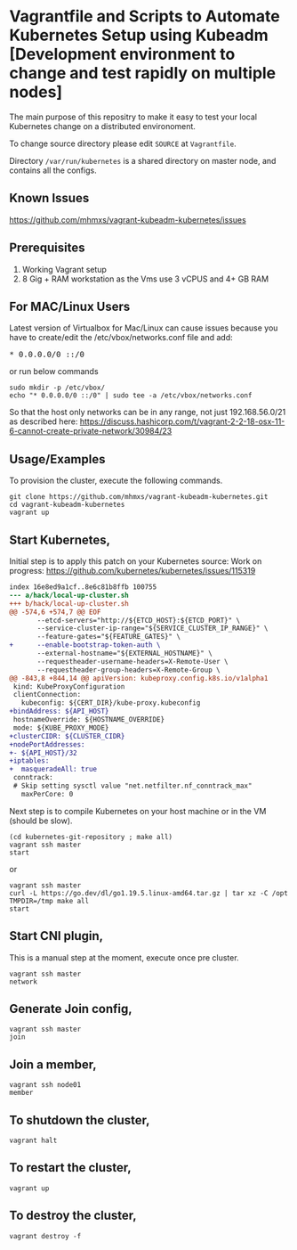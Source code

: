 
# Vagrantfile and Scripts to Automate Kubernetes Setup using Kubeadm [Development environment to change and test rapidly on multiple nodes]

The main purpose of this repositry to make it easy to test your local Kubernetes change on a distributed environoment.

To change source directory please edit `SOURCE` at `Vagrantfile`.

Directory `/var/run/kubernetes` is a shared directory on master node, and contains all the configs.

## Known Issues

https://github.com/mhmxs/vagrant-kubeadm-kubernetes/issues

## Prerequisites

1. Working Vagrant setup
2. 8 Gig + RAM workstation as the Vms use 3 vCPUS and 4+ GB RAM

## For MAC/Linux Users

Latest version of Virtualbox for Mac/Linux can cause issues because you have to create/edit the /etc/vbox/networks.conf file and add:
<pre>* 0.0.0.0/0 ::/0</pre>

or run below commands

```shell
sudo mkdir -p /etc/vbox/
echo "* 0.0.0.0/0 ::/0" | sudo tee -a /etc/vbox/networks.conf
```

So that the host only networks can be in any range, not just 192.168.56.0/21 as described here:
https://discuss.hashicorp.com/t/vagrant-2-2-18-osx-11-6-cannot-create-private-network/30984/23

## Usage/Examples

To provision the cluster, execute the following commands.

```shell
git clone https://github.com/mhmxs/vagrant-kubeadm-kubernetes.git
cd vagrant-kubeadm-kubernetes
vagrant up
```

## Start Kubernetes,

Initial step is to apply this patch on your Kubernetes source:
Work on progress: https://github.com/kubernetes/kubernetes/issues/115319

```diff
index 16e8ed9a1cf..8e6c81b8ffb 100755
--- a/hack/local-up-cluster.sh
+++ b/hack/local-up-cluster.sh
@@ -574,6 +574,7 @@ EOF
       --etcd-servers="http://${ETCD_HOST}:${ETCD_PORT}" \
       --service-cluster-ip-range="${SERVICE_CLUSTER_IP_RANGE}" \
       --feature-gates="${FEATURE_GATES}" \
+      --enable-bootstrap-token-auth \
       --external-hostname="${EXTERNAL_HOSTNAME}" \
       --requestheader-username-headers=X-Remote-User \
       --requestheader-group-headers=X-Remote-Group \
@@ -843,8 +844,14 @@ apiVersion: kubeproxy.config.k8s.io/v1alpha1
 kind: KubeProxyConfiguration
 clientConnection:
   kubeconfig: ${CERT_DIR}/kube-proxy.kubeconfig
+bindAddress: ${API_HOST}
 hostnameOverride: ${HOSTNAME_OVERRIDE}
 mode: ${KUBE_PROXY_MODE}
+clusterCIDR: ${CLUSTER_CIDR}
+nodePortAddresses:
+- ${API_HOST}/32
+iptables:
+  masqueradeAll: true
 conntrack:
 # Skip setting sysctl value "net.netfilter.nf_conntrack_max"
   maxPerCore: 0
```

Next step is to compile Kubernetes on your host machine or in the VM (should be slow).

```shell
(cd kubernetes-git-repository ; make all)
vagrant ssh master
start
```
 or

```shell
vagrant ssh master
curl -L https://go.dev/dl/go1.19.5.linux-amd64.tar.gz | tar xz -C /opt
TMPDIR=/tmp make all
start
```

## Start CNI plugin,

This is a manual step at the moment, execute once pre cluster.

```shell
vagrant ssh master
network
```

## Generate Join config,

```shell
vagrant ssh master
join
```

## Join a member,

```shell
vagrant ssh node01
member
```

## To shutdown the cluster,

```shell
vagrant halt
```

## To restart the cluster,

```shell
vagrant up
```

## To destroy the cluster,

```shell
vagrant destroy -f
```
